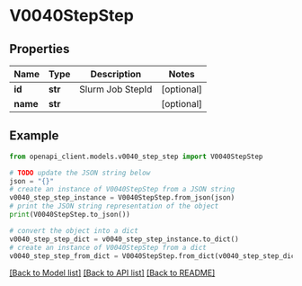 # V0040StepStep


## Properties

Name | Type | Description | Notes
------------ | ------------- | ------------- | -------------
**id** | **str** | Slurm Job StepId | [optional] 
**name** | **str** |  | [optional] 

## Example

```python
from openapi_client.models.v0040_step_step import V0040StepStep

# TODO update the JSON string below
json = "{}"
# create an instance of V0040StepStep from a JSON string
v0040_step_step_instance = V0040StepStep.from_json(json)
# print the JSON string representation of the object
print(V0040StepStep.to_json())

# convert the object into a dict
v0040_step_step_dict = v0040_step_step_instance.to_dict()
# create an instance of V0040StepStep from a dict
v0040_step_step_from_dict = V0040StepStep.from_dict(v0040_step_step_dict)
```
[[Back to Model list]](../README.md#documentation-for-models) [[Back to API list]](../README.md#documentation-for-api-endpoints) [[Back to README]](../README.md)


